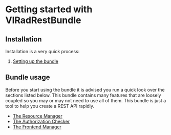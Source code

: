 Getting started with VlRadRestBundle
====================================

## Installation

Installation is a very quick process:

1. [Setting up the bundle](1-setting_up.md)

## Bundle usage

Before you start using the bundle it is advised you run a quick look over the sections listed below.
This bundle contains many features that are loosely coupled so you may or may not need to use all of
them. This bundle is just a tool to help you create a REST API rapidly.

- [The Resource Manager](2-resource_manager.md)
- [The Authorization Checker](3-authorization_checker.md)
- [The Frontend Manager](4-frontend_manager.md)
